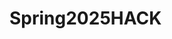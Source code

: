 # Spring2025HACK
 
<!--Please type in the dish name into the text box at the bottom left side of the screen, and then hit the send arrow or the enter key. The ai will then respond in the recipe designer with a list of ingredients, recipe steps, alergies, and sometimes healtier ingredients as alternatives>